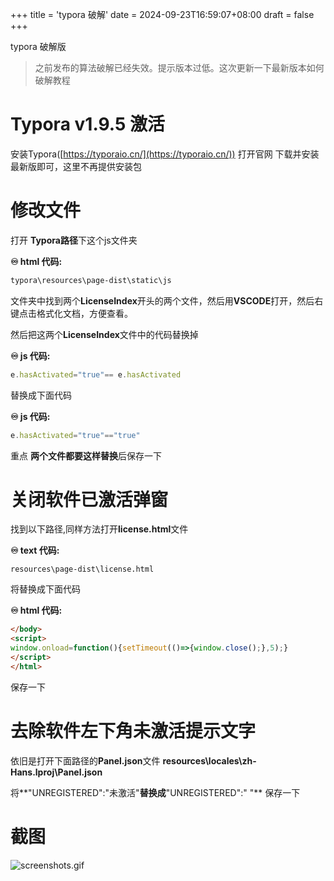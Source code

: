 +++
title = 'typora 破解'
date = 2024-09-23T16:59:07+08:00
draft = false
+++

typora 破解版

> 之前发布的算法破解已经失效。提示版本过低。这次更新一下最新版本如何破解教程
<!--more-->
# Typora v1.9.5 激活

安装Typora([https://typoraio.cn/](https://typoraio.cn/)) 打开官网 下载并安装最新版即可，这里不再提供安装包

# 修改文件

打开 **Typora路径**下这个js文件夹

**♾️ html 代码:**

```html
typora\resources\page-dist\static\js
```

文件夹中找到两个**LicenseIndex**开头的两个文件，然后用**VSCODE**打开，然后右键点击格式化文档，方便查看。

然后把这两个**LicenseIndex**文件中的代码替换掉

**♾️ js 代码:**

```js
e.hasActivated="true"== e.hasActivated
```

替换成下面代码

**♾️ js 代码:**

```js
e.hasActivated="true"=="true"
```

重点 **两个文件都要这样替换**后保存一下

# 关闭软件已激活弹窗

找到以下路径,同样方法打开**license.html**文件

**♾️ text 代码:**

```text
resources\page-dist\license.html
```

将替换成下面代码

**♾️ html 代码:**

```html
</body>
<script>
window.οnlοad=function(){setTimeout(()=>{window.close();},5);}
</script>
</html>
```

保存一下

# 去除软件左下角未激活提示文字

依旧是打开下面路径的**Panel.json**文件
**resources\locales\zh-Hans.lproj\Panel.json**

将**"UNREGISTERED":"未激活"**替换成**"UNREGISTERED":" "** 保存一下

# 截图

![screenshots.gif](https://lb5-1318274915.cos.ap-shanghai.myqcloud.com//usr/uploads/2024/09/1699615544.gif?sign=q-sign-algorithm%3Dsha1%26q-ak%3DAKIDYEtIenIh2OgroaBbnlidSDpMjrnvthMo%26q-sign-time%3D1727001448%3B1727002108%26q-key-time%3D1727001448%3B1727002108%26q-header-list%3Dhost%26q-url-param-list%3D%26q-signature%3D60fad023f8fff4e4f3e4d48ec8568a751c693977&)
